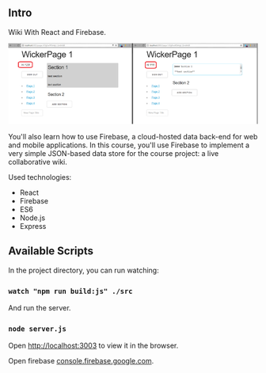 ## Intro

Wiki With React and Firebase.

![](./img.png "")


You'll also learn how to use Firebase, a cloud-hosted data back-end for web and mobile applications. In this course, you'll use Firebase to implement a very simple JSON-based data store for the course project: a live collaborative wiki.

Used technologies: 

* React
* Firebase
* ES6
* Node.js
* Express


## Available Scripts

In the project directory, you can run watching:

### `watch "npm run build:js" ./src`

And run the server.

### `node server.js`

Open [http://localhost:3003](http://localhost:3003) to view it in the browser.


Open firebase [console.firebase.google.com](https://console.firebase.google.com).


